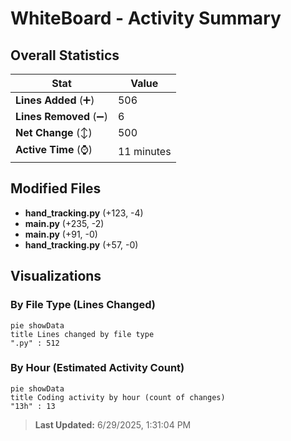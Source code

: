 # WhiteBoard - Activity Summary 

## Overall Statistics

| Stat                   | Value                                                             |
| ---------------------- | ----------------------------------------------------------------- |
| **Lines Added** (➕)   | 506                                          |
| **Lines Removed** (➖) | 6                                        |
| **Net Change** (↕)    | 500                |
| **Active Time** (⌚)   | 11 minutes |


## Modified Files
- **hand_tracking.py** (+123, -4)
- **main.py** (+235, -2)
- **main.py** (+91, -0)
- **hand_tracking.py** (+57, -0)

## Visualizations

### By File Type (Lines Changed)

```mermaid
pie showData
title Lines changed by file type
".py" : 512
```

### By Hour (Estimated Activity Count)

```mermaid
pie showData
title Coding activity by hour (count of changes)
"13h" : 13
```


> **Last Updated:** 6/29/2025, 1:31:04 PM